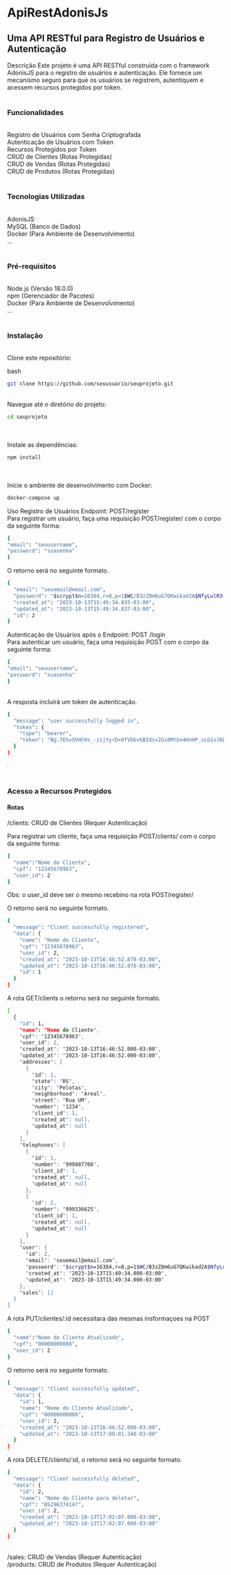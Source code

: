 # ApiRestAdonisJs

## Uma API RESTful para Registro de Usuários e Autenticação

Descrição
Este projeto é uma API RESTful construída com o framework AdonisJS para o registro de usuários e autenticação. Ele fornece um mecanismo seguro para que os usuários se registrem, autentiquem e acessem recursos protegidos por token.
<br /><br />

### Funcionalidades

<br />
Registro de Usuários com Senha Criptografada
<br />
Autenticação de Usuários com Token
<br />
Recursos Protegidos por Token
<br />
CRUD de Clientes (Rotas Protegidas)
<br />
CRUD de Vendas (Rotas Protegidas)
<br />
CRUD de Produtos (Rotas Protegidas)
<br /><br />

### Tecnologias Utilizadas

<br />
AdonisJS
<br />
MySQL (Banco de Dados)
<br />
Docker (Para Ambiente de Desenvolvimento)
<br />...
<br />
<br />

### Pré-requisitos

<br />
Node.js (Versão 18.0.0)
<br />
npm (Gerenciador de Pacotes)
<br />
Docker (Para Ambiente de Desenvolvimento)
<br />
...
<br /><br />

### Instalação

<br />
Clone este repositório:
<br />

bash

```sh
git clone https://github.com/seuusuario/seuprojeto.git
```

<br />
Navegue até o diretório do projeto:
<br />

```sh
cd seuprojeto
```

<br /><br />
Instale as dependências:
<br />

```sh
npm install
```

<br /><br />
Inicie o ambiente de desenvolvimento com Docker:
<br />

```sh
docker-compose up
```

Uso Registro de Usuários Endpoint: POST/register
<br />
Para registrar um usuário, faça uma requisição POST/register/ com o corpo da seguinte forma:

```sh
{
"email": "seuusername",
"password": "suasenha"
}
```

O retorno será no seguinte formato.

```sh
{
  "email": "seuemail@email.com",
  "password": "$scrypt$n=16384,r=8,p=1$WC/B3zZ0m6uG7QKwikad2A$NfyLulR3+DRLJIkSrABKtkjc4XbCgrOXw5K0QIJTWZ67m850Crtg27U8KGX9DgurgnMAhCIvuf02aKd3tFQhXQ",
  "created_at": "2023-10-13T15:49:34.835-03:00",
  "updated_at": "2023-10-13T15:49:34.837-03:00",
  "id": 2
}
```

Autenticação de Usuários após o Endpoint: POST /login
<br />
Para autenticar um usuário, faça uma requisição POST com o corpo da seguinte forma:

```sh
{
"email": "seuusername",
"password": "suasenha"
}
```

<br />
A resposta incluirá um token de autenticação.
<br />

```sh
{
  "message": "user successfully logged in",
  "token": {
    "type": "bearer",
    "token": "Ng.7EhvXVHCHs_-zijYyrDx0fVbbv6BIdsv2Gi0Mtbn4HnHP_sLG1vJ6bsA9prJ"
  }
}

```

<br /><br />

### Acesso a Recursos Protegidos

#### Rotas<br />

/clients: CRUD de Clientes (Requer Autenticação)

Para registrar um cliente, faça uma requisição POST/clients/ com o corpo da seguinte forma:

```sh
{
  "name":"Nome do Cliente",
  "cpf": "12345678963",
  "user_id": 2
}
```

Obs: o user_id deve ser o mesmo recebino na rota POST/register/

O retorno será no seguinte formato.

```sh
{
  "message": "Client successfully registered",
  "data": {
    "name": "Nome do Cliente",
    "cpf": "12345678963",
    "user_id": 2,
    "created_at": "2023-10-13T16:46:52.878-03:00",
    "updated_at": "2023-10-13T16:46:52.878-03:00",
    "id": 1
  }
}
```

A rota GET/clients o retorno será no seguinte formato.

```sh
[
  {
    "id": 1,
    "name": "Nome do Cliente",
    "cpf": "12345678963",
    "user_id": 2,
    "created_at": "2023-10-13T16:46:52.000-03:00",
    "updated_at": "2023-10-13T16:46:52.000-03:00",
    "addresses": [
      {
        "id": 1,
        "state": "RS",
        "city": "Pelotas",
        "neighborhood": "Areal",
        "street": "Rua UM",
        "number": "1234",
        "client_id": 1,
        "created_at": null,
        "updated_at": null
      }
    ],
    "telephones": [
      {
        "id": 1,
        "number": "999887766",
        "client_id": 1,
        "created_at": null,
        "updated_at": null
      },
      {
        "id": 2,
        "number": "999336625",
        "client_id": 1,
        "created_at": null,
        "updated_at": null
      }
    ],
    "user": {
      "id": 2,
      "email": "seuemail@email.com",
      "password": "$scrypt$n=16384,r=8,p=1$WC/B3zZ0m6uG7QKwikad2A$NfyLulR3+DRLJIkSrABKtkjc4XbCgrOXw5K0QIJTWZ67m850Crtg27U8KGX9DgurgnMAhCIvuf02aKd3tFQhXQ",
      "created_at": "2023-10-13T15:49:34.000-03:00",
      "updated_at": "2023-10-13T15:49:34.000-03:00"
    },
    "sales": []
  }
]

```

A rota PUT/clientes/:id necessitara das mesmas insformaçoes na POST

```sh
{
  "name":"Nome do Cliente Atualizado",
  "cpf": "00000000000",
  "user_id": 2
}
```

O retorno será no seguinte formato.

```sh
{
  "message": "Client successfully updated",
  "data": {
    "id": 1,
    "name": "Nome do Cliente Atualizado",
    "cpf": "00000000000",
    "user_id": 2,
    "created_at": "2023-10-13T16:46:52.000-03:00",
    "updated_at": "2023-10-13T17:00:01.348-03:00"
  }
}
```

A rota DELETE/clients/:id, o retorno será no seguinte formato.

```sh
{
  "message": "Client successfully deleted",
  "data": {
    "id": 2,
    "name": "Nome do Cliente para deletar",
    "cpf": "85296374147",
    "user_id": 2,
    "created_at": "2023-10-13T17:02:07.000-03:00",
    "updated_at": "2023-10-13T17:02:07.000-03:00"
  }
}
```

<br />
/sales: CRUD de Vendas (Requer Autenticação)
<br />
/products: CRUD de Produtos (Requer Autenticação)
